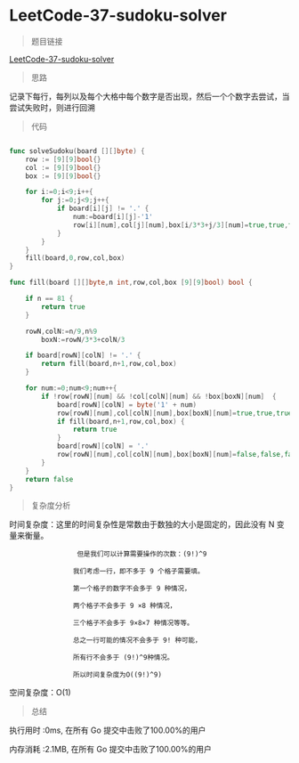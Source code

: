 # LeetCode-37-sudoku-solver

>题目链接

[LeetCode-37-sudoku-solver](https://leetcode-cn.com/problems/sudoku-solver/)

>思路

记录下每行，每列以及每个大格中每个数字是否出现，然后一个个数字去尝试，当尝试失败时，则进行回溯


>代码

```go

func solveSudoku(board [][]byte) {
    row := [9][9]bool{}
    col := [9][9]bool{}
    box := [9][9]bool{}

    for i:=0;i<9;i++{
        for j:=0;j<9;j++{
            if board[i][j] != '.' {
                num:=board[i][j]-'1'
                row[i][num],col[j][num],box[i/3*3+j/3][num]=true,true,true
            }
        }
    }
    fill(board,0,row,col,box)
}

func fill(board [][]byte,n int,row,col,box [9][9]bool) bool {

    if n == 81 {
        return true
    }

    rowN,colN:=n/9,n%9
        boxN:=rowN/3*3+colN/3

    if board[rowN][colN] != '.' {
        return fill(board,n+1,row,col,box)
    }

    for num:=0;num<9;num++{
        if !row[rowN][num] && !col[colN][num] && !box[boxN][num]  {
            board[rowN][colN] = byte('1' + num)
            row[rowN][num],col[colN][num],box[boxN][num]=true,true,true
            if fill(board,n+1,row,col,box) {
                return true
            }
            board[rowN][colN] = '.'
            row[rowN][num],col[colN][num],box[boxN][num]=false,false,false
        }
    }
    return false
}

```

>复杂度分析

时间复杂度：这里的时间复杂性是常数由于数独的大小是固定的，因此没有 N 变量来衡量。

                     但是我们可以计算需要操作的次数：(9!)^9

                    我们考虑一行，即不多于 9 个格子需要填。

                    第一个格子的数字不会多于 9 种情况，

                    两个格子不会多于 9 ×8 种情况，

                    三个格子不会多于 9×8×7 种情况等等。

                    总之一行可能的情况不会多于 9! 种可能，

                    所有行不会多于 (9!)^9种情况。
                    
                    所以时间复杂度为O((9!)^9)

空间复杂度：O(1)

>总结

执行用时 :0ms, 在所有 Go 提交中击败了100.00%的用户

内存消耗 :2.1MB, 在所有 Go 提交中击败了100.00%的用户
